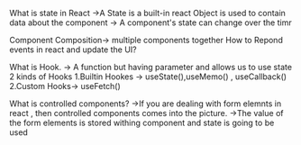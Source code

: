 What is state in React
->A  State is a built-in  react Object is used to contain data about the component
-> A component's state can change over the timr

Component Composition-> multiple components together
How to Repond events in react and update the UI?

What is Hook.
-> A function but having parameter and allows us to use state
 2 kinds of Hooks
 1.Builtin  Hookes -> useState(),useMemo() , useCallback()
 2.Custom Hooks->  useFetch()


 What is controlled components?
 ->If you are dealing with form elemnts in react , then controlled components comes into the picture.
 ->The value of the form elements is stored withing component and state is going to be used
